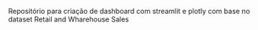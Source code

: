 Repositório para criação de dashboard com streamlit e plotly com base no dataset Retail and Wharehouse Sales

